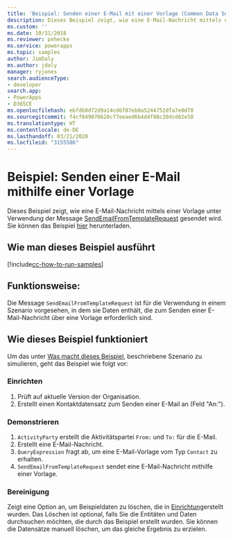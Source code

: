 ```yaml
---
title: 'Beispiel: Senden einer E-Mail mit einer Vorlage (Common Data Service) | Microsoft-Dokumentation'
description: Dieses Beispiel zeigt, wie eine E-Mail-Nachricht mittels einer Vorlage gesendet wird.
ms.custom: ''
ms.date: 10/31/2018
ms.reviewer: pehecke
ms.service: powerapps
ms.topic: samples
author: JimDaly
ms.author: jdaly
manager: ryjones
search.audienceType:
- developer
search.app:
- PowerApps
- D365CE
ms.openlocfilehash: ebfdb8d72d9a14cd6f87eb0a5244752dfa7e0d70
ms.sourcegitcommit: f4cf849070628cf7eeaed6b4d4f08c20dcd02e58
ms.translationtype: HT
ms.contentlocale: de-DE
ms.lasthandoff: 03/21/2020
ms.locfileid: "3155586"
---
```

# <a name="sample-send-an-email-using-a-template"></a>Beispiel: Senden einer E-Mail mithilfe einer Vorlage

<!-- https://docs.microsoft.com/dynamics365/customer-engagement/developer/sample-send-email-template -->

Dieses Beispiel zeigt, wie eine E-Mail-Nachricht mittels einer Vorlage unter Verwendung der Message [SendEmailFromTemplateRequest](https://docs.microsoft.com/dotnet/api/microsoft.crm.sdk.messages.sendemailfromtemplaterequest?view=dynamics-general-ce-9) gesendet wird. Sie können das Beispiel [hier](https://github.com/Microsoft/PowerApps-Samples/tree/master/cds/orgsvc/C%23/SendEmailUsingTemp) herunterladen.

## <a name="how-to-run-this-sample"></a>Wie man dieses Beispiel ausführt

[!include[cc-how-to-run-samples](../../includes/cc-how-to-run-samples.md)]

## <a name="what-this-sample-does"></a>Funktionsweise:

Die Message `SendEmailFromTemplateRequest` ist für die Verwendung in einem Szenario vorgesehen, in dem sie Daten enthält, die zum Senden einer E-Mail-Nachricht über eine Vorlage erforderlich sind.

## <a name="how-this-sample-works"></a>Wie dieses Beispiel funktioniert

Um das unter [Was macht dieses Beispiel](#what-this-sample-does), beschriebene Szenario zu simulieren, geht das Beispiel wie folgt vor:

### <a name="setup"></a>Einrichten

1. Prüft auf aktuelle Version der Organisation.
2. Erstellt einen Kontaktdatensatz zum Senden einer E-Mail an (Feld "An:").

### <a name="demonstrate"></a>Demonstrieren

1. `ActivityParty` erstellt die Aktivitätspartei `From:` und `To:` für die E-Mail.
2. Erstellt eine E-Mail-Nachricht.
3. `QueryExpression` fragt ab, um eine E-Mail-Vorlage vom Typ `Contact` zu erhalten.
4. `SendEmailFromTemplateRequest` sendet eine E-Mail-Nachricht mithilfe einer Vorlage.

### <a name="clean-up"></a>Bereinigung

Zeigt eine Option an, um Beispieldaten zu löschen, die in [Einrichtung](#setup)erstellt wurden. Das Löschen ist optional, falls Sie die Entitäten und Daten durchsuchen möchten, die durch das Beispiel erstellt wurden. Sie können die Datensätze manuell löschen, um das gleiche Ergebnis zu erzielen.
